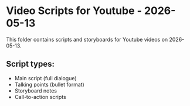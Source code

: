 # Video Scripts for Youtube - 2026-05-13

This folder contains scripts and storyboards for Youtube videos on 2026-05-13.

## Script types:
- Main script (full dialogue)
- Talking points (bullet format)
- Storyboard notes
- Call-to-action scripts
